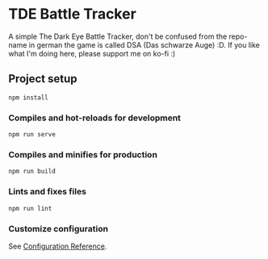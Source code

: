 # TDE Battle Tracker
A simple The Dark Eye Battle Tracker, don't be confused from the repo-name in german the game is called DSA (Das schwarze Auge) :D.
If you like what I'm doing here, please support me on ko-fi :)

## Project setup
```
npm install
```

### Compiles and hot-reloads for development
```
npm run serve
```

### Compiles and minifies for production
```
npm run build
```

### Lints and fixes files
```
npm run lint
```

### Customize configuration
See [Configuration Reference](https://cli.vuejs.org/config/).
